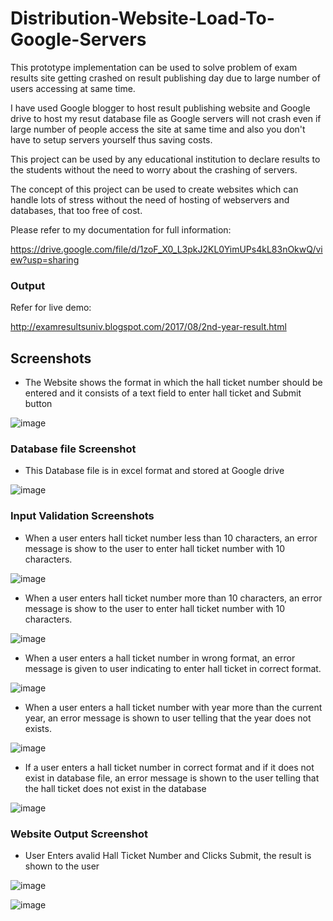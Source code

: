 # Distribution-Website-Load-To-Google-Servers

This prototype implementation can be used to solve problem of exam results site getting crashed on result publishing day due to large number of users accessing at same time.

I have used Google blogger to host result publishing website and Google drive to host my resut database file as Google servers will not crash even if large number of people access the site at same time and also you don't have to setup servers yourself thus saving costs.

This project can be used by any educational
institution to declare results to the students without the need to worry about
the crashing of servers.

The concept of this project can be used to create
websites which can handle lots of stress without the need of hosting of
webservers and databases, that too free of cost.





Please refer to my documentation for full information:

https://drive.google.com/file/d/1zoF_X0_L3pkJ2KL0YimUPs4kL83nOkwQ/view?usp=sharing


### Output

Refer for live demo: 

http://examresultsuniv.blogspot.com/2017/08/2nd-year-result.html

## Screenshots

- The Website shows
the format in which the hall ticket number should be entered and it consists of
a text field to enter hall ticket and Submit button





![image](https://github.com/fawazahmed0/Distributing-website-load-to-google-servers/blob/master/images/-2018-jan-29-045.jpg)

### Database file Screenshot

- This Database file is in excel format and stored at Google drive

![image](https://github.com/fawazahmed0/Distributing-website-load-to-google-servers/blob/master/images/-2018-jan-29-033.jpg)

### Input Validation Screenshots

- When a user enters
hall ticket number less than 10 characters, an error message is show to the
user to enter hall ticket number with 10 characters.





![image](https://github.com/fawazahmed0/Distributing-website-load-to-google-servers/blob/master/images/-2018-jan-29-048.jpg)

- When a user enters
hall ticket number more than 10 characters, an error message is show to the
user to enter hall ticket number with 10 characters.





![image](https://github.com/fawazahmed0/Distributing-website-load-to-google-servers/blob/master/images/-2018-jan-29-049.jpg)

- When a user enters
a hall ticket number in wrong format, an error message is given to user
indicating to enter hall ticket in correct format.





![image](https://github.com/fawazahmed0/Distributing-website-load-to-google-servers/blob/master/images/-2018-jan-29-051.jpg)




- When a user enters
a hall ticket number with year more than the current year, an error message is
shown to user telling that the year does not exists.

![image](https://github.com/fawazahmed0/Distributing-website-load-to-google-servers/blob/master/images/-2018-jan-29-052.jpg)

- If a user enters a
hall ticket number in correct format and if it does not exist in database file,
an error message is shown to the user telling that the hall ticket does not
exist in the database





![image](https://github.com/fawazahmed0/Distributing-website-load-to-google-servers/blob/master/images/-2018-jan-29-053.jpg)

### Website Output Screenshot



       
- User Enters avalid Hall Ticket Number and Clicks Submit, the result is shown to the user





![image](https://github.com/fawazahmed0/Distributing-website-load-to-google-servers/blob/master/images/-2018-jan-29-046.jpg)

![image](https://github.com/fawazahmed0/Distributing-website-load-to-google-servers/blob/master/images/-2018-jan-29-054.jpg)




